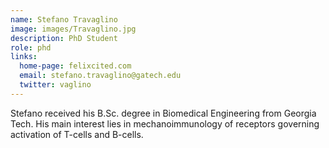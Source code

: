 ```yaml
---
name: Stefano Travaglino
image: images/Travaglino.jpg
description: PhD Student
role: phd
links:
  home-page: felixcited.com
  email: stefano.travaglino@gatech.edu
  twitter: vaglino
---
```


Stefano received his B.Sc. degree in Biomedical Engineering from Georgia Tech. His main interest lies in mechanoimmunology of receptors governing activation of T-cells and B-cells.
